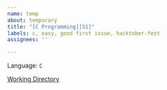 ```yaml
---
name: temp
about: temporary
title: "[C Programming][S1]"
labels: c, easy, good first issue, hacktober-fest
assignees: ''

---
```


Language: `C`

[Working Directory](https://github.com/dscmbcet/hacktoberfest-2021/tree/main/DS%20and%20Algorithms/S1)
